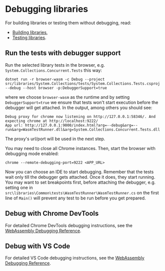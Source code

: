 # Debugging libraries

For building libraries or testing them without debugging, read:
- [Building libraries](https://github.com/dotnet/runtime/blob/main/docs/workflow/building/libraries/README.md),
- [Testing libraries](https://github.com/dotnet/runtime/blob/main/docs/workflow/testing/libraries/testing.md).

## Run the tests with debugger support

Run the selected library tests in the browser, e.g. `System.Collections.Concurrent.Tests` this way:
```
dotnet run -r browser-wasm -c Debug --project src/libraries/System.Collections/tests/System.Collections.Tests.csproj --debug --host browser -p:DebuggerSupport=true
```
where we choose `browser-wasm` as the runtime and by setting `DebuggerSupport=true` we ensure that tests won't start execution before the debugger will get attached. In the output, among others you should see:

```
Debug proxy for chrome now listening on http://127.0.0.1:58346/. And expecting chrome at http://localhost:9222/
App url: http://127.0.0.1:9000/index.html?arg=--debug&arg=--run&arg=WasmTestRunner.dll&arg=System.Collections.Concurrent.Tests.dll
```
The proxy's url/port will be used in the next step.

You may need to close all Chrome instances. Then, start the browser with debugging mode enabled:

`chrome --remote-debugging-port=9222 <APP_URL>`

Now you can choose an IDE to start debugging. Remember that the tests wait only till the debugger gets attached. Once it does, they start running. You may want to set breakpoints first, before attaching the debugger, e.g. setting one in `src\libraries\Common\tests\WasmTestRunner\WasmTestRunner.cs` on the first line of `Main()` will prevent any test to be run before you get prepared.

## Debug with Chrome DevTools

For detailed Chrome DevTools debugging instructions, see the [WebAssembly Debugging Reference](../debugging/wasm-debugging.md#debug-with-chrome-devtools).

## Debug with VS Code

For detailed VS Code debugging instructions, see the [WebAssembly Debugging Reference](../debugging/wasm-debugging.md#debug-with-vs-code).
